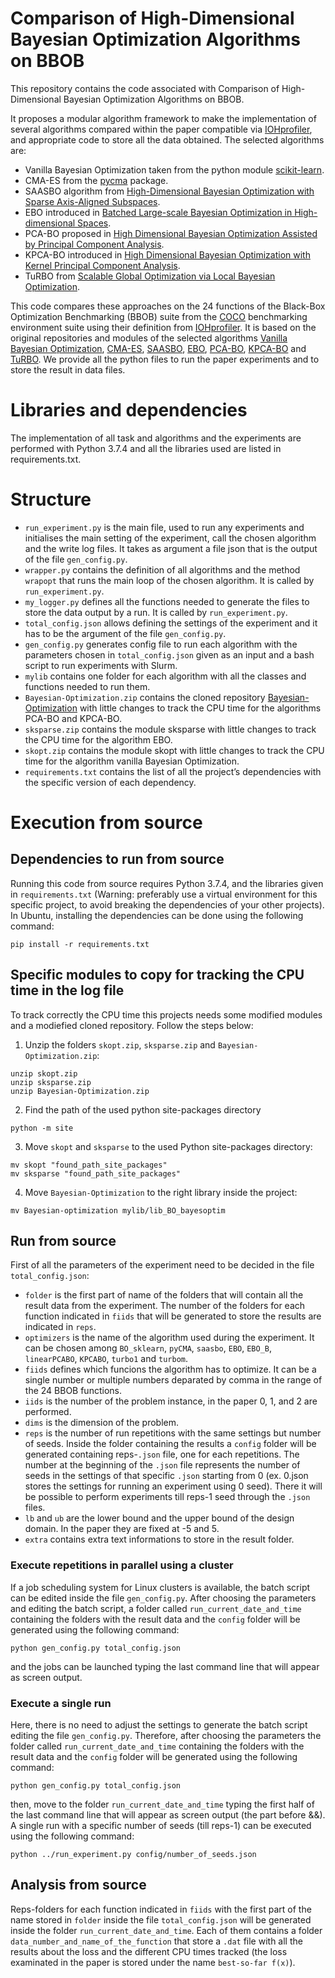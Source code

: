 # Comparison of High-Dimensional Bayesian Optimization Algorithms on BBOB
This repository contains the code associated with Comparison of High-Dimensional Bayesian Optimization Algorithms on BBOB.

It proposes a modular algorithm framework to make the implementation of several algorithms compared within the paper compatible
via [IOHprofiler](https://iohprofiler.github.io/), and appropriate code to store all the data obtained.
The selected algorithms are: 
- Vanilla Bayesian Optimization taken from the python module [scikit-learn](https://scikit-optimize.github.io/stable/auto_examples/bayesian-optimization.html).
- CMA-ES from the [pycma](https://github.com/CMA-ES/pycma) package.
- SAASBO algorithm from [High-Dimensional Bayesian Optimization with Sparse Axis-Aligned Subspaces](https://arxiv.org/pdf/2103.00349.pdf).
- EBO introduced in [Batched Large-scale Bayesian Optimization in High-dimensional Spaces](https://arxiv.org/pdf/1706.01445.pdf).
- PCA-BO proposed in [High Dimensional Bayesian Optimization Assisted by Principal Component Analysis](https://arxiv.org/pdf/2007.00925.pdf).
- KPCA-BO introduced in [High Dimensional Bayesian Optimization with Kernel Principal Component Analysis](https://arxiv.org/pdf/2204.13753.pdf).
- TuRBO from [Scalable Global Optimization via Local Bayesian Optimization](https://proceedings.neurips.cc/paper/2019/file/6c990b7aca7bc7058f5e98ea909e924b-Paper.pdf).

This code compares these approaches on the 24 functions of the Black-Box Optimization Benchmarking (BBOB) suite from the [COCO](https://arxiv.org/pdf/1603.08785.pdf) benchmarking environment suite using their definition from [IOHprofiler](https://iohprofiler.github.io/). It is based on the original repositories and modules of the selected algorithms [Vanilla Bayesian Optimization](https://scikit-optimize.github.io/stable/auto_examples/bayesian-optimization.html), [CMA-ES](https://github.com/CMA-ES/pycma), [SAASBO](https://github.com/martinjankowiak/saasbo), [EBO](https://github.com/zi-w/Ensemble-Bayesian-Optimization), [PCA-BO](https://github.com/wangronin/Bayesian-Optimization/tree/KPCA-BO), [KPCA-BO](https://github.com/wangronin/Bayesian-Optimization/tree/KPCA-BO) and [TuRBO](https://github.com/uber-research/TuRBO). We provide all the python files to run the paper experiments and to store the result in data files.

# Libraries and dependencies

The implementation of all task and algorithms and the experiments are performed with Python 3.7.4 and all the libraries used are listed in requirements.txt.

# Structure
- `run_experiment.py` is the main file, used to run any experiments and initialises the main setting of the experiment, call the chosen algorithm and the write log files. It takes as argument a file json that is the output of the file `gen_config.py`.
- `wrapper.py` contains the definition of all algorithms and the method `wrapopt` that runs the main loop of the chosen algorithm. It is called by `run_experiment.py`.
- `my_logger.py` defines all the functions needed to generate the files to store the data output by a run. It is called by `run_experiment.py`.
- `total_config.json` allows defining the settings of the experiment and it has to be the argument of the file `gen_config.py`. 
- `gen_config.py` generates config file to run each algorithm with the parameters chosen in `total_config.json` given as an input and a bash script to run experiments with Slurm.
- `mylib` contains one folder for each algorithm with all the classes and functions needed to run them.
- `Bayesian-Optimization.zip` contains the cloned repository [Bayesian-Optimization](https://github.com/wangronin/Bayesian-Optimization/tree/KPCA-BO) with little changes to track the CPU time for the algorithms PCA-BO and KPCA-BO.
- `sksparse.zip` contains the module sksparse with little changes to track the CPU time for the algorithm EBO.
- `skopt.zip` contains the module skopt with little changes to track the CPU time for the algorithm vanilla Bayesian Optimization.
- `requirements.txt` contains the list of all the project’s dependencies with the specific version of each dependency.

# Execution from source
## Dependencies to run from source

Running this code from source requires Python 3.7.4, and the libraries given in `requirements.txt` (Warning: preferably use a virtual environment for this specific project, to avoid breaking the dependencies of your other projects). In Ubuntu, installing the dependencies can be done using the following command:

```
pip install -r requirements.txt
```

## Specific modules to copy for tracking the CPU time in the log file
To track correctly the CPU time this projects needs some modified modules and a modiefied cloned repository. Follow the steps below:

1. Unzip the folders `skopt.zip`, `sksparse.zip` and `Bayesian-Optimization.zip`:
```
unzip skopt.zip
unzip sksparse.zip
unzip Bayesian-Optimization.zip
```
2. Find the path of the used python site-packages directory
```
python -m site
```
3. Move `skopt` and `sksparse` to the used Python site-packages directory:
```
mv skopt "found_path_site_packages"
mv sksparse "found_path_site_packages"
```
4. Move `Bayesian-Optimization` to the right library inside the project:
```
mv Bayesian-optimization mylib/lib_BO_bayesoptim
```
## Run from source
First of all the parameters of the experiment need to be decided in the file `total_config.json`: 
- `folder` is the first part of name of the folders that will contain all the result data from the experiment. The number of the folders for each function indicated in `fiids` that will be generated to store the results are indicated in `reps`.
- `optimizers` is the name of the algorithm used during the experiment. It can be chosen among `BO_sklearn`, `pyCMA`, `saasbo`, `EBO`, `EBO_B`, `linearPCABO`, `KPCABO`, `turbo1` and `turbom`.
- `fiids` defines which funcions the algorithm has to optimize. It can be a single number or multiple numbers deparated by comma in the range of the 24 BBOB functions.
- `iids` is the number of the problem instance, in the paper 0, 1, and 2 are performed.
- `dims` is the dimension of the problem.
- `reps` is the number of run repetitions with the same settings but number of seeds. Inside the folder containing the results a `config` folder will be generated containing reps-`.json` file, one for each repetitions. The number at the beginning of the `.json` file represents the number of seeds in the settings of that specific `.json` starting from 0 (ex. 0.json stores the settings for running an experiment using 0 seed). There it will be possible to perform experiments till reps-1 seed through the `.json` files.
- `lb` and `ub` are the lower bound and the upper bound of the design domain. In the paper they are fixed at -5 and 5.
- `extra` contains extra text informations to store in the result folder.
### Execute repetitions in parallel using a cluster
If a job scheduling system for Linux clusters is available, the batch script can be edited inside the file `gen_config.py`. 
After choosing the parameters and editing the batch script, a folder called `run_current_date_and_time` containing the folders with the result data and the `config` folder will be generated using the following command:
```
python gen_config.py total_config.json
```
and the jobs can be launched typing the last command line that will appear as screen output.
### Execute a single run
Here, there is no need to adjust the settings to generate the batch script editing the file `gen_config.py`. Therefore, after choosing the parameters the folder called `run_current_date_and_time` containing the folders with the result data and the `config` folder will be generated using the following command:
```
python gen_config.py total_config.json
```
then, move to the folder `run_current_date_and_time` typing the first half of the last command line that will appear as screen output (the part before &&).
A single run with a specific number of seeds (till reps-1) can be executed using the following command:
```
python ../run_experiment.py config/number_of_seeds.json
```
## Analysis from source
Reps-folders for each function indicated in `fiids` with the first part of the name stored in `folder` inside the file `total_config.json` will be generated inside the folder `run_current_date_and_time`. Each of them contains a folder `data_number_and_name_of_the_function` that store a `.dat` file with all the results about the loss and the different CPU times tracked (the loss examinated in the paper is stored under the name `best-so-far f(x)`).


